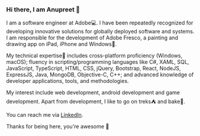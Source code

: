 ### Hi there, I am Anupreet 👋

I am a software engineer at Adobe💻. I have been repeatedly recognized for developing innovative solutions for globally deployed software and systems. I am responsible for the development of Adobe Fresco, a painting and drawing app on iPad, iPhone and Windows🎨.

My technical expertise📝 includes cross-platform proficiency (Windows, macOS); fluency in scripting/programming languages like C#, XAML, SQL, JavaScript, TypeScript, HTML, CSS, jQuery, Bootstrap, React, NodeJS, ExpressJS, Java, MongoDB, Objective-C, C++; and advanced knowledge of developer applications, tools, and methodologies.

My interest include web development, android development and game development. Apart from development, I like to go on treks⛺ and bake🍰.

You can reach me via [LinkedIn](https://www.linkedin.com/in/anupreetkaur9/).

Thanks for being here, you're awesome 🙌



